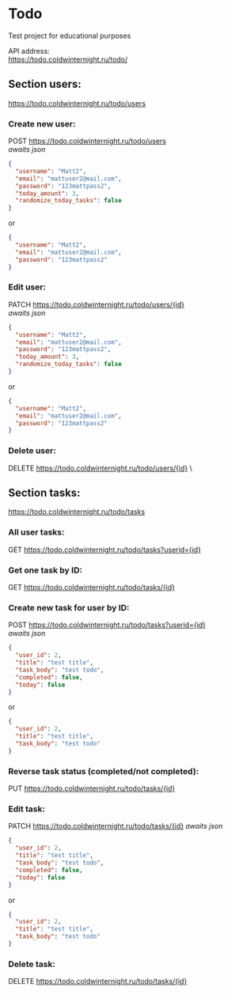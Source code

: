# Todo
Test project for educational purposes

API address:\
https://todo.coldwinternight.ru/todo/

## Section users:
https://todo.coldwinternight.ru/todo/users

### Create new user:
POST https://todo.coldwinternight.ru/todo/users \
*awaits json*
```json
{
  "username": "Matt2",
  "email": "mattuser2@mail.com",
  "password": "123mattpass2",
  "today_amount": 3,
  "randomize_today_tasks": false
}
```
or
```json
{
  "username": "Matt2",
  "email": "mattuser2@mail.com",
  "password": "123mattpass2"
}
```

### Edit user:
PATCH https://todo.coldwinternight.ru/todo/users/{id} \
*awaits json*
```json
{
  "username": "Matt2",
  "email": "mattuser2@mail.com",
  "password": "123mattpass2",
  "today_amount": 3,
  "randomize_today_tasks": false
}
```
or
```json
{
  "username": "Matt2",
  "email": "mattuser2@mail.com",
  "password": "123mattpass2"
}
```

### Delete user:
DELETE https://todo.coldwinternight.ru/todo/users/{id} \


## Section tasks:
https://todo.coldwinternight.ru/todo/tasks

### All user tasks:
GET https://todo.coldwinternight.ru/todo/tasks?userid={id}

### Get one task by ID:
GET https://todo.coldwinternight.ru/todo/tasks/{id}

### Create new task for user by ID:
POST https://todo.coldwinternight.ru/todo/tasks?userid={id} \
*awaits json*
```json
{
  "user_id": 2,
  "title": "test title",
  "task_body": "test todo",
  "completed": false,
  "today": false
}
```
or
```json
{
  "user_id": 2,
  "title": "test title",
  "task_body": "test todo"
}
```

### Reverse task status (completed/not completed):
PUT https://todo.coldwinternight.ru/todo/tasks/{id}

### Edit task:
PATCH https://todo.coldwinternight.ru/todo/tasks/{id}
*awaits json*
```json
{
  "user_id": 2,
  "title": "test title",
  "task_body": "test todo",
  "completed": false,
  "today": false
}
```
or
```json
{
  "user_id": 2,
  "title": "test title",
  "task_body": "test todo"
}
```

### Delete task:
DELETE https://todo.coldwinternight.ru/todo/tasks/{id}